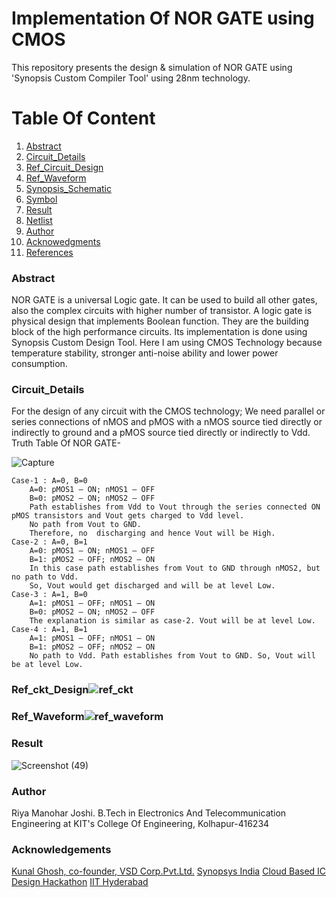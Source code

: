# Implementation Of NOR GATE using CMOS
This repository presents the design & simulation of NOR GATE using 'Synopsis Custom Compiler Tool' using 28nm technology.
# Table Of Content
  1. [Abstract](#Abstract)
  2.  [Circuit_Details](#Circuit_Details)
  3.  [Ref_Circuit_Design](#Ref_Circuit_Design)
  4.  [Ref_Waveform](#Ref_Waveform)
  5.  [Synopsis_Schematic](#Synopsis_Schematic)
  6.  [Symbol](#Symbol)
  7.  [Result](#Result)
  8.  [Netlist](#Netlist)
  9.  [Author](#Author)
  10.  [Acknowedgments](#Acknowledgements)
  11.  [References](#References)

  
  
  
  
  ### Abstract
  NOR GATE is a universal Logic gate. It can be used to build all other gates, also the complex circuits with higher number of transistor. A logic gate is physical design       that implements Boolean function. They are the building block of the high performance circuits. Its implementation is done using Synopsis Custom Design Tool. Here I am       using CMOS Technology because temperature stability, stronger anti-noise ability and lower power consumption.
  
  ### Circuit_Details
  For the design of any circuit with the CMOS technology; We need parallel or series connections of nMOS and pMOS with a nMOS source tied directly or indirectly to ground and   a pMOS source tied directly or indirectly to Vdd.
   Truth Table Of NOR GATE-
   
   ![Capture](https://user-images.githubusercontent.com/100508631/156124087-6f0713e1-2303-4140-9319-3fa667933560.PNG)
   
   
    Case-1 : A=0, B=0
        A=0: pMOS1 – ON; nMOS1 – OFF
        B=0: pMOS2 – ON; nMOS2 – OFF
        Path establishes from Vdd to Vout through the series connected ON pMOS transistors and Vout gets charged to Vdd level. 
        No path from Vout to GND. 
        Therefore, no  discharging and hence Vout will be High.
    Case-2 : A=0, B=1
        A=0: pMOS1 – ON; nMOS1 – OFF
        B=1: pMOS2 – OFF; nMOS2 – ON
        In this case path establishes from Vout to GND through nMOS2, but no path to Vdd. 
        So, Vout would get discharged and will be at level Low.
    Case-3 : A=1, B=0
        A=1: pMOS1 – OFF; nMOS1 – ON
        B=0: pMOS2 – ON; nMOS2 – OFF
        The explanation is similar as case-2. Vout will be at level Low.
    Case-4 : A=1, B=1
        A=1: pMOS1 – OFF; nMOS1 – ON
        B=1: pMOS2 – OFF; nMOS2 – ON
        No path to Vdd. Path establishes from Vout to GND. So, Vout will be at level Low.

### Ref_ckt_Design![ref_ckt](https://user-images.githubusercontent.com/100508631/156108235-38fd6d2f-4040-4bbe-89ca-4be23d39da20.png)
### Ref_Waveform![ref_waveform](https://user-images.githubusercontent.com/100508631/156119145-b424b992-1f3e-48ea-bcea-009e34241a10.png)



### Result
![Screenshot (49)](https://user-images.githubusercontent.com/100508631/156128453-64cef67e-54e8-48cb-ba79-31c8c121aa8b.png)


### Author
  Riya Manohar Joshi. 
  B.Tech in Electronics And Telecommunication Engineering at KIT's College Of Engineering, Kolhapur-416234
  
### Acknowledgements
  [Kunal Ghosh, co-founder, VSD Corp.Pvt.Ltd.](https://in.linkedin.com/in/kunal-ghosh-vlsisystemdesign-com-28084836)
  [Synopsys India](https://www.synopsys.com/)
  [Cloud Based IC Design Hackathon](https://hackathoniith.in/)
  [IIT Hyderabad](https://iith.ac.in/)
